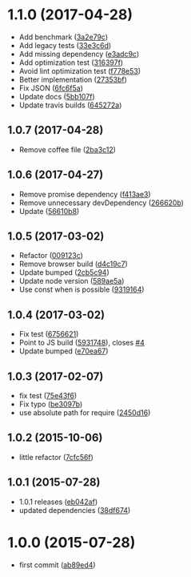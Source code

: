 <a name="1.1.0"></a>
# 1.1.0 (2017-04-28)

* Add benchmark ([3a2e79c](https://github.com/kikobeats/cb2promise/commit/3a2e79c))
* Add legacy tests ([33e3c6d](https://github.com/kikobeats/cb2promise/commit/33e3c6d))
* Add missing dependency ([e3adc9c](https://github.com/kikobeats/cb2promise/commit/e3adc9c))
* Add optimization test ([316397f](https://github.com/kikobeats/cb2promise/commit/316397f))
* Avoid lint optimization test ([f778e53](https://github.com/kikobeats/cb2promise/commit/f778e53))
* Better implementation ([27353bf](https://github.com/kikobeats/cb2promise/commit/27353bf))
* Fix JSON ([6fc6f5a](https://github.com/kikobeats/cb2promise/commit/6fc6f5a))
* Update docs ([5bb107f](https://github.com/kikobeats/cb2promise/commit/5bb107f))
* Update travis builds ([645272a](https://github.com/kikobeats/cb2promise/commit/645272a))



<a name="1.0.7"></a>
## 1.0.7 (2017-04-28)

* Remove coffee file ([2ba3c12](https://github.com/kikobeats/cb2promise/commit/2ba3c12))



<a name="1.0.6"></a>
## 1.0.6 (2017-04-27)

* Remove promise dependency ([f413ae3](https://github.com/kikobeats/cb2promise/commit/f413ae3))
* Remove unnecessary devDependency ([266620b](https://github.com/kikobeats/cb2promise/commit/266620b))
* Update ([56610b8](https://github.com/kikobeats/cb2promise/commit/56610b8))



<a name="1.0.5"></a>
## 1.0.5 (2017-03-02)

* Refactor ([009123c](https://github.com/kikobeats/cb2promise/commit/009123c))
* Remove browser build ([d4c19c7](https://github.com/kikobeats/cb2promise/commit/d4c19c7))
* Update bumped ([2cb5c94](https://github.com/kikobeats/cb2promise/commit/2cb5c94))
* Update node version ([589ae5a](https://github.com/kikobeats/cb2promise/commit/589ae5a))
* Use const when is possible ([9319164](https://github.com/kikobeats/cb2promise/commit/9319164))



<a name="1.0.4"></a>
## 1.0.4 (2017-03-02)

* Fix test ([6756621](https://github.com/kikobeats/cb2promise/commit/6756621))
* Point to JS build ([5931748](https://github.com/kikobeats/cb2promise/commit/5931748)), closes [#4](https://github.com/kikobeats/cb2promise/issues/4)
* Update bumped ([e70ea67](https://github.com/kikobeats/cb2promise/commit/e70ea67))



<a name="1.0.3"></a>
## 1.0.3 (2017-02-07)

* fix test ([75e43f6](https://github.com/kikobeats/cb2promise/commit/75e43f6))
* Fix typo ([be3097b](https://github.com/kikobeats/cb2promise/commit/be3097b))
* use absolute path for require ([2450d16](https://github.com/kikobeats/cb2promise/commit/2450d16))



<a name="1.0.2"></a>
## 1.0.2 (2015-10-06)


* little refactor ([7cfc56f](https://github.com/kikobeats/cb2promise/commit/7cfc56f))



<a name="1.0.1"></a>
## 1.0.1 (2015-07-28)


* 1.0.1 releases ([eb042af](https://github.com/kikobeats/cb2promise/commit/eb042af))
* updated dependencies ([38df674](https://github.com/kikobeats/cb2promise/commit/38df674))



<a name="1.0.0"></a>
# 1.0.0 (2015-07-28)


* first commit ([ab89ed4](https://github.com/kikobeats/cb2promise/commit/ab89ed4))



